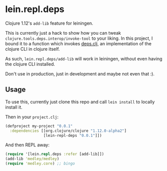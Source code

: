 # lein.repl.deps

Clojure 1.12's `add-lib` feature for leiningen.

This is currently just a hack to show how you can tweak
`clojure.tools.deps.interop/invoke-tool` to your liking.  In this project, I
bound it to a function which invokes
[deps.clj](https://github.com/borkdude/deps.clj), an implementation of the
clojure CLI in clojure itself.

As such, `lein.repl.deps/add-lib` will work in leiningen, without even having
the clojure CLI installed.

Don't use in production, just in development and maybe not even that :).

## Usage

To use this, currently just clone this repo and call `lein install` to locally install it.

Then in your `project.clj`:

``` clojure
(defproject my-project "0.0.1"
  :dependencies [[org.clojure/clojure "1.12.0-alpha2"]
                 [lein-repl-deps "0.0.1"]])
```

And then REPL away:

``` clojure
(require '[lein.repl.deps :refer [add-lib]])
(add-lib 'medley/medley)
(require 'medley.core) ;; bingo
```
